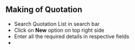 ## Making of Quotation
 - Search Quotation List in search bar
 - Click on **New** option on top right side 
 - Enter all the required details in respective fields 
 -  
